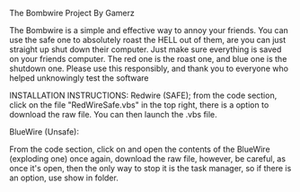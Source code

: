 The Bombwire Project
By Gamerz


The Bombwire is a simple and effective way to annoy your friends. You can use the safe one to absolutely roast the HELL out of them, are you can just straight up shut down their
computer. Just make sure everything is saved on your friends computer. The red one is the roast one, and blue one is the shutdown one.
Please use this responsibly, and thank you to everyone who helped unknowingly test the software


INSTALLATION INSTRUCTIONS:
Redwire (SAFE);
from the code section, click on the file "RedWireSafe.vbs"
in the top right, there is a option to download the raw file.
You can then launch the .vbs file.

BlueWire (Unsafe):

From the code section, click on and open the contents of the BlueWire (exploding one)
once again, download the raw file, however, be careful, as once it's open, then the only way to stop it is the task manager,
so if there is an option, use show in folder.
